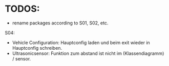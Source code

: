# TODOS:

* rename packages according to S01, S02, etc.


S04: 
- Vehicle Configuration: Hauptconfig laden und beim exit wieder in Hauptconfig schreiben.
- Ultrasonicsensor: Funktion zum abstand ist nicht im (Klassendiagramm) / sensor.
    
